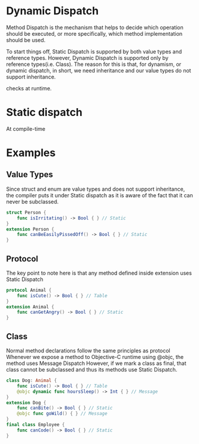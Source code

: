 # Dynamic Dispatch

Method Dispatch is the mechanism that helps to decide which operation should be executed, or more specifically, which method implementation should be used.

To start things off, Static Dispatch is supported by both value types and reference types.
However, Dynamic Dispatch is supported only by reference types(i.e. Class). The reason for this is that, for dynamism, or dynamic dispatch, in short, we need inheritance and our value types do not support inheritance.

checks at runtime.



# Static dispatch

At compile-time


# Examples

## Value Types
Since struct and enum are value types and does not support inheritance, the compiler puts it under Static dispatch as it is aware of the fact that it can never be subclassed.

```swift
struct Person {
    func isIrritating() -> Bool { } // Static
}
extension Person {
    func canBeEasilyPissedOff() -> Bool { } // Static
}
```

## Protocol

The key point to note here is that any method defined inside extension uses Static Dispatch

```swift
protocol Animal {
    func isCute() -> Bool { } // Table
}
extension Animal {
    func canGetAngry() -> Bool { } // Static
}
```
## Class

Normal method declarations follow the same principles as protocol
Whenever we expose a method to Objective-C runtime using @objc, the method uses Message Dispatch
However, if we mark a class as final, that class cannot be subclassed and thus its methods use Static Dispatch.

```swift
class Dog: Animal {
    func isCute() -> Bool { } // Table
    @objc dynamic func hoursSleep() -> Int { } // Message
}
extension Dog {
    func canBite() -> Bool { } // Static
    @objc func goWild() { } // Message
}
final class Employee {
    func canCode() -> Bool { } // Static 
}
```
